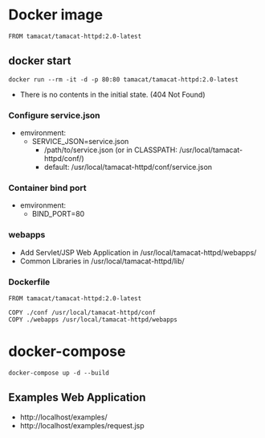 

# Docker image
```
FROM tamacat/tamacat-httpd:2.0-latest
```

## docker start
```
docker run --rm -it -d -p 80:80 tamacat/tamacat-httpd:2.0-latest 
```
* There is no contents in the initial state. (404 Not Found)

### Configure service.json
  * emvironment:
    - SERVICE_JSON=service.json
      * /path/to/service.json (or in CLASSPATH: /usr/local/tamacat-httpd/conf/)
      * default: /usr/local/tamacat-httpd/conf/service.json

### Container bind port
  * emvironment:
    - BIND_PORT=80
   
### webapps
  * Add Servlet/JSP Web Application in /usr/local/tamacat-httpd/webapps/
  * Common Libraries in /usr/local/tamacat-httpd/lib/

### Dockerfile
```
FROM tamacat/tamacat-httpd:2.0-latest

COPY ./conf /usr/local/tamacat-httpd/conf
COPY ./webapps /usr/local/tamacat-httpd/webapps
```

# docker-compose
```
docker-compose up -d --build
```

## Examples Web Application
* http://localhost/examples/
* http://localhost/examples/request.jsp
